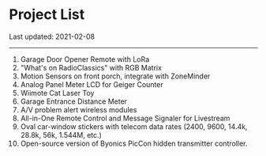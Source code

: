 # Project List

Last updated: 2021-02-08

---

1. Garage Door Opener Remote with LoRa
2. "What's on RadioClassics" with RGB Matrix
3. Motion Sensors on front porch, integrate with ZoneMinder
4. Analog Panel Meter LCD for Geiger Counter
5. Wiimote Cat Laser Toy
6. Garage Entrance Distance Meter
7. A/V problem alert wireless modules
8. All-in-One Remote Control and Message Signaler for Livestream
9. Oval car-window stickers with telecom data rates (2400, 9600, 14.4k, 28.8k, 56k, 1.544M, etc.)
10. Open-source version of Byonics PicCon hidden transmitter controller.
